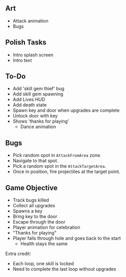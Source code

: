 ## Art

- Attack animation
- Bugs

## Polish Tasks

- Intro splash screen
- Intro text

## To-Do

- Add 'skill gem thief' bug
- Add skill gem spawning
- Add Lives HUD
- Add death state
- Spawn key and door when upgrades are complete
- Unlock door with key
- Shows 'thanks for playing'
  - Dance animation

## Bugs

- Pick random spot in `AttackFromArea` zone.
- Navigate to that spot.
- Pick a random spot in the `AttackTargetArea`.
- Once in position, fire projectiles at the target point.

## Game Objective

- Track bugs killed
- Collect all upgrades
- Spawns a key
- Bring key to the door
- Escape through the door
- Player animation for celebration
- "Thanks for playing"
- Player falls through hole and goes back to the start
  - Health stays the same

Extra credit:

- Each loop, one skill is locked
- Need to complete the last loop without upgrades
